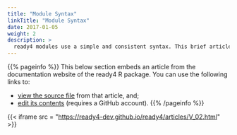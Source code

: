 ```yaml
---
title: "Module Syntax"
linkTitle: "Module Syntax"
date: 2017-01-05
weight: 2
description: >
  ready4 modules use a simple and consistent syntax. This brief article outlines the key elements of this syntax.
---
```


{{% pageinfo %}}
This below section embeds an article from the documentation website of the ready4 R package. You can use the following links to:

* [view the source file](https://github.com/ready4-dev/ready4/blob/main/vignettes/V_02.Rmd) from that article, and;
* [edit its contents](https://github.com/ready4-dev/ready4/edit/main/vignettes/V_02.Rmd) (requires a GitHub account).
{{% /pageinfo %}}

{{< iframe src = "https://ready4-dev.github.io/ready4/articles/V_02.html" >}}
